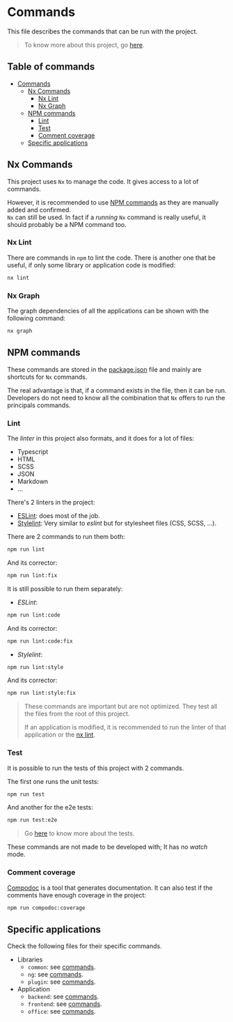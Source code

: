 # Commands

This file describes the commands that can be run with the project.

> To know more about this project, go [here](../README.md).

## Table of commands

<!-- TOC -->
* [Commands](#commands)
  * [Nx Commands](#nx-commands)
    * [Nx Lint](#nx-lint)
    * [Nx Graph](#nx-graph)
  * [NPM commands](#npm-commands)
    * [Lint](#lint)
    * [Test](#test)
    * [Comment coverage](#comment-coverage)
  * [Specific applications](#specific-applications)
<!-- TOC -->

## Nx Commands

This project uses `Nx` to manage the code.
It gives access to a lot of commands.

However, it is recommended to use [NPM commands](#npm-commands)
as they are manually added and confirmed.  
`Nx` can still be used.
In fact if a _running_ `Nx` command is really useful, it should probably be a NPM command too.

### Nx Lint

There are commands in `npm` to lint the code.
There is another one that be useful, if only some library or application code is modified:

```bash
nx lint
```

### Nx Graph

The graph dependencies of all the applications can be shown with the following command:

```bash
nx graph
```

## NPM commands

These commands are stored in the [package.json](../package.json) file
and mainly are shortcuts for `Nx` commands.

The real advantage is that, if a command exists in the file, then it can be run.
Developers do not need to know all the combination that `Nx` offers to run the principals commands.

### Lint

The _linter_ in this project also formats,
and it does for a lot of files:

* Typescript
* HTML
* SCSS
* JSON
* Markdown
* ...

There's 2 linters in the project:

* [ESLint](https://eslint.org/): does most of the job.
* [Stylelint](https://stylelint.io/): Very similar to _eslint_ but for stylesheet files (CSS, SCSS, ...).

There are 2 commands to run them both:

```bash
npm run lint
```

And its corrector:

```bash
npm run lint:fix
```

It is still possible to run them separately:

* _ESLint_:

```bash
npm run lint:code
```

And its corrector:

```bash
npm run lint:code:fix
```

* _Stylelint_:

```bash
npm run lint:style
```

And its corrector:

```bash
npm run lint:style:fix
```

> These commands are important but are not optimized.
> They test all the files from the root of this project.  
>
> If an application is modified, it is recommended to run the linter of that application
> or the [nx lint](#nx-lint).

### Test

It is possible to run the tests of this project with 2 commands.

The first one runs the unit tests:

```bash
npm run test
```

And another for the e2e tests:

```bash
npm run test:e2e
```

> Go [here](./flow-testing.md#e2e-testing) to know more about the tests.

These commands are not made to be developed with;
It has no _watch_ mode.

### Comment coverage

[Compodoc](https://compodoc.app/) is a tool that generates documentation.
It can also test if the comments have enough coverage in the project:

```bash
npm run compodoc:coverage
```

## Specific applications

Check the following files for their specific commands.

* Libraries
  * `common`: see [commands](../libs/common/docs/commands.md).
  * `ng`: see [commands](../libs/ng/docs/commands.md).
  * `plugin`: see [commands](../libs/plugin/docs/commands.md).
* Application
  * `backend`: see [commands](../apps/backend/docs/commands.md).
  * `frontend`: see [commands](../apps/frontend/docs/commands.md).
  * `office`: see [commands](../apps/office/docs/commands.md).
